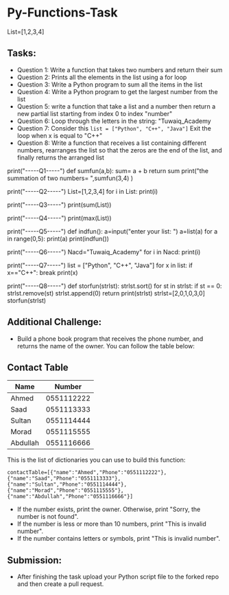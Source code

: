 # Py-Functions-Task

List=[1,2,3,4]
## Tasks:


- Question 1: Write a function that takes two numbers and return their sum 
- Question 2: Prints all the elements in the list using a for loop
- Question 3: Write a Python program to sum all the items in the list 
- Question 4: Write a Python program to get the largest number from the list
- Question 5: write a function that take a list and a number then return a new partial list starting from index 0 to index "number"
- Question 6: Loop through the letters in the string: "Tuwaiq_Academy
- Question 7: Consider this ``` list = ["Python", "C++", "Java"] ``` Exit the loop when x is equal to "C++"
- Question 8: Write a function that receives a list containing different numbers, rearranges the list so that the zeros are the end of the list, and finally returns the arranged list

print("-----Q1-----")
def sumfun(a,b):
    sum= a + b
    return sum
print("the summation of two numbers= ",sumfun(3,4) )

print("-----Q2-----")
List=[1,2,3,4]
for i in List:
    print(i)

print("-----Q3-----")
print(sum(List))

print("-----Q4-----")
print(max(List))

print("-----Q5-----")
def indfun():
    a=input("enter your list: ")
    a=list(a)
    for a in range(0,5):
        print(a)
print(indfun())

print("-----Q6-----")
Nacd="Tuwaiq_Academy"
for i in Nacd:
    print(i)

print("-----Q7-----")
list = ["Python", "C++", "Java"]
for x in list:
    if x=="C++":
        break
    print(x)

print("-----Q8-----")
def storfun(strlst):
    strlst.sort()
    for st in strlst:
        if st == 0:
            strlst.remove(st)
            strlst.append(0)
    return print(strlst) 
strlst=[2,0,1,0,3,0]
storfun(strlst)


## Additional Challenge:


- Build a phone book program that receives the phone number, and returns the name of the owner.
You can follow the table below:

## Contact Table

| Name | Number |
| --- | ------------- |
| Ahmed | 0551112222 |
| Saad | 0551113333 |
| Sultan | 0551114444 |
| Morad | 0551115555 |
| Abdullah| 0551116666 |

This is the list of dictionaries you can use to build this function:

```contactTable=[{"name":"Ahmed","Phone":"0551112222"},{"name":"Saad","Phone":"0551113333"},{"name":"Sultan","Phone":"0551114444"},{"name":"Morad","Phone":"0551115555"},{"name":"Abdullah","Phone":"0551116666"}] ```

- If the number exists, print the owner. Otherwise, print "Sorry, the number is not found".
- If the number is less or more than 10 numbers, print "This is invalid number".
- If the number contains letters or symbols, print "This is invalid number".


## Submission:


- After finishing the task upload your Python script file to the forked repo and then create a pull request.

